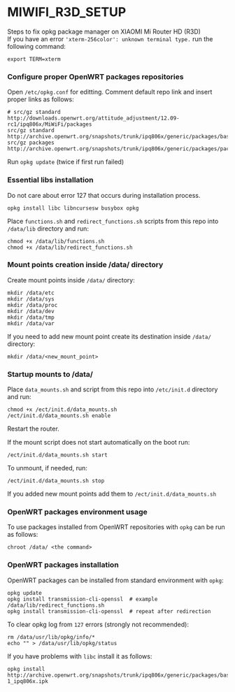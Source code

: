 # MIWIFI_R3D_SETUP
Steps to fix opkg package manager on XIAOMI Mi Router HD (R3D)  
If you have an error ```'xterm-256color': unknown terminal type.``` run the following command:
```
export TERM=xterm
```
### Configure proper OpenWRT packages repositories
Open ```/etc/opkg.conf``` for editting. Comment default repo link and insert proper links as follows:
```
# src/gz standard http://downloads.openwrt.org/attitude_adjustment/12.09-rc1/ipq806x/MiWiFi/packages
src/gz standard http://archive.openwrt.org/snapshots/trunk/ipq806x/generic/packages/base
src/gz packages http://archive.openwrt.org/snapshots/trunk/ipq806x/generic/packages/packages
```
Run ```opkg update``` (twice if first run failed)
### Essential libs installation
Do not care about error 127 that occurs during installation process. 
```
opkg install libc libncursesw busybox opkg
```
Place ```functions.sh``` and ```redirect_functions.sh``` scripts from this repo into ```/data/lib``` directory and run:
```
chmod +x /data/lib/functions.sh
chmod +x /data/lib/redirect_functions.sh
```
### Mount points creation inside /data/ directory
Create mount points inside ```/data/``` directory:
```
mkdir /data/etc
mkdir /data/sys
mkdir /data/proc
mkdir /data/dev
mkdir /data/tmp
mkdir /data/var
```
If you need to add new mount point create its destination inside ```/data/``` directory:
```
mkdir /data/<new_mount_point>
```
### Startup mounts to /data/
Place ```data_mounts.sh``` and script from this repo into ```/etc/init.d``` directory and run:
```
chmod +x /ect/init.d/data_mounts.sh
/ect/init.d/data_mounts.sh enable
```
Restart the router.

If the mount script does not start automatically on the boot run:
```
/ect/init.d/data_mounts.sh start
```
To unmount, if needed, run:
```
/ect/init.d/data_mounts.sh stop
```
If you added new mount points add them to ```/ect/init.d/data_mounts.sh```
### OpenWRT packages environment usage
To use packages installed from OpenWRT repositories with ```opkg``` can be run as follows:
```
chroot /data/ <the command>
```
### OpenWRT packages installation
OpenWRT packages can be installed from standard environment with ```opkg```:
```
opkg update
opkg install transmission-cli-openssl  # example
/data/lib/redirect_functions.sh
opkg install transmission-cli-openssl  # repeat after redirection
```
To clear opkg log from ```127``` errors (strongly not recommended):
```
rm /data/usr/lib/opkg/info/*
echo "" > /data/usr/lib/opkg/status
```
If you have problems with ```libc``` install it as follows:
```
opkg install http://archive.openwrt.org/snapshots/trunk/ipq806x/generic/packages/base/libc_1.1.16-1_ipq806x.ipk
```
